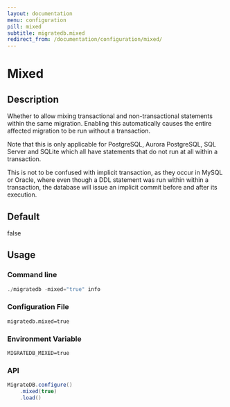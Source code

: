 ```yaml
---
layout: documentation
menu: configuration
pill: mixed
subtitle: migratedb.mixed
redirect_from: /documentation/configuration/mixed/
---
```


# Mixed

## Description

Whether to allow mixing transactional and non-transactional statements within the same migration. Enabling this
automatically causes the entire affected migration to be run without a transaction.

Note that this is only applicable for PostgreSQL, Aurora PostgreSQL, SQL Server and SQLite which all have statements
that do not run at all within a transaction.

This is not to be confused with implicit transaction, as they occur in MySQL or Oracle, where even though a DDL
statement was run within within a transaction, the database will issue an implicit commit before and after its
execution.

## Default

false

## Usage

### Command line

```powershell
./migratedb -mixed="true" info
```

### Configuration File

```properties
migratedb.mixed=true
```

### Environment Variable

```properties
MIGRATEDB_MIXED=true
```

### API

```java
MigrateDB.configure()
    .mixed(true)
    .load()
```
